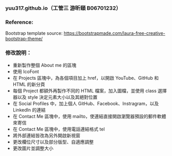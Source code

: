### yuu317.github.io（工管三 游昕頤 B06701232）
### Reference:
Bootstrap template source: https://bootstrapmade.com/laura-free-creative-bootstrap-theme/
</br>
### 修改說明：
* 重新製作整個 About me 的區塊
* 使用 IcoFont 
* 在 Projects 區塊中，為各個項目加上 href，以開啟 YouTube、GitHub 和 HTML 的新分頁
* 每個 Project 都額外再製作不同的 HTML 檔案，加入圖檔，並使用 class 選擇器以及 style 決定元素大小以及其絕對位置
* 在 Social Profiles 中，加上個人 GitHub、Facebook、Instragram，以及 LinkedIn 的連結
* 在 Contact Me 區塊中，使用 mailto，使連結直接開啟瀏覽器預設的郵件軟體來寄信
* 在 Contact Me 區塊中，使用電話連結格式 tel
* 將外部連結皆改為另外開啟新視窗
* 更改欄位尺寸以及部分版型、自適應調整
* 更改圖片並調整大小
